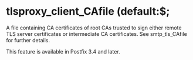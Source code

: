 # tlsproxy_client_CAfile (default:$; 

 A file containing CA certificates of root CAs trusted to sign
either remote TLS server certificates or intermediate CA certificates.
See smtp_tls_CAfile for further details. 

 This feature is available in Postfix 3.4 and later. 


